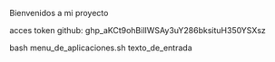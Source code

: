 Bienvenidos a mi proyecto

acces token github: 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

bash menu_de_aplicaciones.sh texto_de_entrada 
